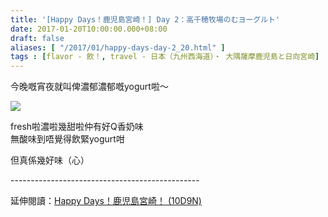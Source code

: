 ```yaml
---
title: '[Happy Days！鹿児島宮崎！] Day 2：高千穂牧場のむヨーグルト'
date: 2017-01-20T10:00:00.000+08:00
draft: false
aliases: [ "/2017/01/happy-days-day-2_20.html" ]
tags : [flavor - 飲！, travel - 日本（九州西海道）・ 大隅薩摩鹿児島と日向宮崎]
---
```


今晚嘅宵夜就叫俾濃郁濃郁嘅yogurt啦～  

![](/images/kojkmi2h.jpg)

fresh啦濃啦幾甜啦仲有好Q香奶味  
無酸味到唔覺得飲緊yogurt咁  
  
但真係幾好味（心）  
  
\-----------------------------------------------  
  
延伸閱讀：[Happy Days！鹿児島宮崎！ (10D9N)](https://hidie.net/kojkmi10d9n/)
